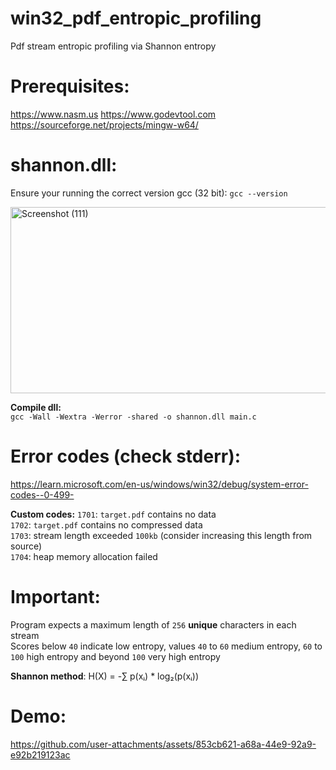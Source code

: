 # win32_pdf_entropic_profiling
Pdf stream entropic profiling via Shannon entropy

# Prerequisites:
https://www.nasm.us
https://www.godevtool.com
https://sourceforge.net/projects/mingw-w64/

# shannon.dll:
Ensure your running the correct version gcc (32 bit): `gcc --version` <br>

<img width="1366" height="298" alt="Screenshot (111)" src="https://github.com/user-attachments/assets/8a7fd209-2a8d-40b4-b605-c2434d74b90d" /> <br>


__Compile dll:__ <br>
`gcc -Wall -Wextra -Werror -shared -o shannon.dll main.c` <br>

# Error codes (check stderr):
https://learn.microsoft.com/en-us/windows/win32/debug/system-error-codes--0-499-

__Custom codes:__
`1701`: `target.pdf` contains no data <br>
`1702`: `target.pdf` contains no compressed data <br>
`1703`: stream length exceeded `100kb` (consider increasing this length from source) <br>
`1704`: heap memory allocation failed

# Important:
Program expects a maximum length of `256` __unique__ characters in each stream <br>
Scores below `40` indicate low entropy, values `40` to `60` medium entropy, `60` to `100` high entropy and beyond `100` very high entropy <br>

__Shannon method__:
H(X) = -∑ p(xᵢ) * log₂(p(xᵢ)) <br>

# Demo:

https://github.com/user-attachments/assets/853cb621-a68a-44e9-92a9-e92b219123ac




